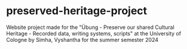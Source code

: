 # preserved-heritage-project
Website project made for the "Übung - Preserve our shared Cultural Heritage - Recorded data, writing systems, scripts" at the University of Cologne by  Simha, Vyshantha for the summer semester 2024
